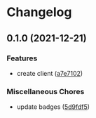 # Changelog

## 0.1.0 (2021-12-21)


### Features

* create client ([a7e7102](https://www.github.com/brokeyourbike/uba-api-client-php/commit/a7e71022af639acc9f7bc052c94636160d4e7585))


### Miscellaneous Chores

* update badges ([5d9fdf5](https://www.github.com/brokeyourbike/uba-api-client-php/commit/5d9fdf596a7c6ad16a8d0fe4d1baa89b83de58f3))
